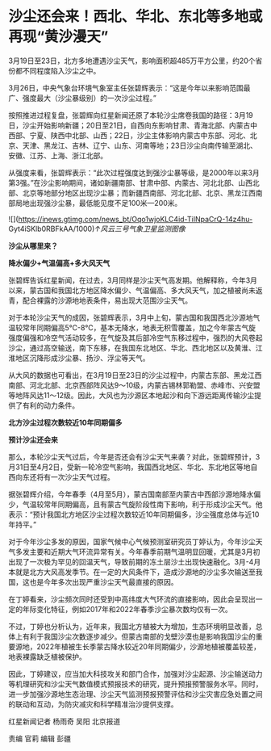 # 沙尘还会来！西北、华北、东北等多地或再现“黄沙漫天”

3月19日至23日，北方多地遭遇沙尘天气，影响面积超485万平方公里，约20个省份都不同程度陷入沙尘之中。

3月26日，中央气象台环境气象室主任张碧辉表示：“这是今年以来影响范围最广、强度最大（沙尘暴级别）的一次沙尘过程。”

按照推进过程复盘，张碧辉向红星新闻还原了本轮沙尘席卷我国的路径：3月19日，沙尘开始影响新疆；20日至21日，自西向东影响甘肃、青海北部、内蒙古中西部、宁夏、陕西中北部、山西；22日，沙尘主体影响内蒙古中东部、河北、北京、天津、黑龙江、吉林、辽宁、山东、河南等地；23日沙尘向南传输至湖北、安徽、江苏、上海、浙江北部。

从强度来看，张碧辉表示：“此次过程强度达到强沙尘暴等级，是2000年以来3月第3强。”在沙尘影响期间，诸如新疆南部、甘肃中部、内蒙古、河北北部、山西北部、北京等地部分地区出现沙尘暴；而新疆西南部、河北北部、北京、黑龙江西南部局地出现强沙尘暴，最低能见度不足100米—200米。

![](https://inews.gtimg.com/news_bt/Oqo1wjoKLC4id-TiINpaCrQ-14z4hu-
Gyt4iSKlb0RBFkAA/1000)_↑风云三号气象卫星监测图像_

**沙尘从哪里来？**

**降水偏少+气温偏高+多大风天气**

张碧辉告诉红星新闻，在过去，3月同样是沙尘天气高发期。他解释称，今年3月以来，蒙古国和我国北方地区降水偏少、气温偏高、多大风天气，加之植被尚未返青，配合裸露的沙源地地表条件，易出现大范围沙尘天气。

对于本轮沙尘天气的成因，张碧辉表示，3月中上旬，蒙古国和我国西北沙源地气温较常年同期偏高5℃-8℃，基本无降水，地表无积雪覆盖，加之今年蒙古气旋强度偏强和冷空气活动较多，在气旋及其后部冷空气东移过程中，强烈的大风卷起沙尘，通过高空输送，南下东移，在我国东北地区、华北、西北地区以及黄淮、江淮地区沉降形成沙尘暴、扬沙、浮尘等天气。

从大风的数据也可看出，在3月19日至23日的沙尘过程中，内蒙古东部、黑龙江西南部、河北北部、北京西部阵风达9～10级，内蒙古锡林郭勒盟、赤峰市、兴安盟等地阵风达11～12级。因此，大风也为沙源区本地起沙和向下游远距离传输沙尘提供了有利的动力条件。

**北方沙尘过程次数较近10年同期偏多**

**预计沙尘还会来**

那么，本轮沙尘天气过后，今年是否还会有沙尘天气来袭？对此，张碧辉预计，3月31日至4月2日，受新一轮冷空气影响，我国西北地区、华北、东北地区等地自西向东还将有一次沙尘天气过程。

据张碧辉介绍，今年春季（4月至5月），蒙古国南部至内蒙古中西部沙源地降水偏少，气温较常年同期偏高，且有蒙古气旋阶段性南下影响，利于形成沙尘天气。他表示：“预计我国北方地区沙尘过程次数较近10年同期偏多，沙尘强度总体与近10年持平。”

对于今年沙尘多发的原因，国家气候中心气候预测室研究员丁婷认为，今年沙尘天气多发主要和近期大气环流异常有关。今年春季前期气温明显回暖，尤其是3月初出现了一次极为罕见的回温天气，导致前期的冻土层沙土出现快速融化。3月-4月本就是北方大风高发季节。在一定的大风条件下，造成沙源地的沙尘多次输送至我国，这也是今年多次出现严重沙尘天气最直接的原因。

在丁婷看来，沙尘频次同时还受到中高纬度大气环流的直接影响，因此会呈现出一定的年际变化特征，例如2017年和2022年春季沙尘暴次数均仅有一次。

不过，丁婷也分析认为，近年来，我国北方植被大为增加，生态环境明显改善，总体上有利于我国沙尘次数逐步减少。但蒙古南部的戈壁沙漠也是影响我国沙尘的重要源地，2022年植被生长季蒙古降水较近20年同期偏少，沙源地植被覆盖较差，地表裸露缺乏植被保护。

因此，丁婷建议，应当加大科技攻关和部门合作，加强对沙尘起源、沙尘输送动力等机理研究和沙尘天气数值模式预报技术的研究，提升预报预警服务水平。同时，进一步加强沙源地生态治理、沙尘天气监测预报预警评估和沙尘灾害应急处置之间的联动和互动，为防灾减灾和科学精准治沙提供支撑。

红星新闻记者 杨雨奇 吴阳 北京报道

责编 官莉 编辑 彭疆

